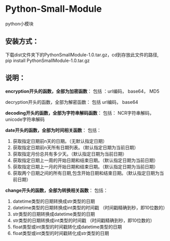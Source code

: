 # Python-Small-Module
python小模块
## 安装方式：

下载dist文件夹下的PythonSmallModule-1.0.tar.gz，cd到存放此文件的路径,
pip install PythonSmallModule-1.0.tar.gz

## 说明：

**encryption开头的函数，全部为加密函数**：
包括 ：url编码， base64， MD5

decryption开头的函数，全部为解密函数：
包括 url编码， base64

**decoding开头的函数，全部为字符串解码函数**：
包括： NCR字符串解码，unicode字符串解码


**date开头的函数，全部为时间相关函数**：
包括：
1. 获取指定日期前n天的日期。（无默认指定日期）
2. 获取指定日期前n天所有日期列表。（默认指定日期为当前日期）
3. 获取指定月份总共有多少天。（默认指定日期为当前日期）
4. 获取指定日期上一周的开始日期和结束日期。（默认指定日期为当前日期）
5. 获取指定日期上一月的开始日期和结束日期。（默认指定日期为当前日期）
6. 获取两个日期之间的所有日期,包含开始日期和结束日期。（默认指定日期为当前日期）

**change开头的函数，全部为转换相关函数**：
包括：
1. datetime类型的日期转换成str类型的日期
2. datetime类型的日期转换成int类型的时间戳 （时间戳精确到秒，即10位数的）
3. str类型的日期转换成datetime类型的日期
4. str类型的日期转换成int类型的时间戳 （时间戳精确到秒，即10位数的）
5. float类型或int类型的时间戳转化成datetime类型的日期
6. float类型或int类型的时间戳转化成str类型的日期







